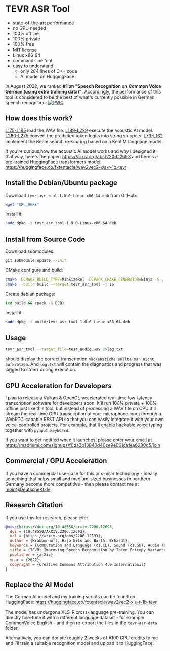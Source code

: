 # TEVR ASR Tool

* state-of-the-art performance
* no GPU needed
* 100% offline
* 100% private
* 100% free
* MIT license
* Linux x86_64
* command-line tool
* easy to understand
  * only 284 lines of C++ code
  * AI model on HuggingFace

In August 2022, we ranked 
**#1 on "Speech Recognition on Common Voice German (using extra training data)"**.
Accordingly, the performance of this tool is considered to be
the best of what's currently possible
in German speech recognition:
[![PWC](https://img.shields.io/endpoint.svg?url=https://paperswithcode.com/badge/tevr-improving-speech-recognition-by-token/speech-recognition-on-common-voice-german)](https://paperswithcode.com/sota/speech-recognition-on-common-voice-german?p=tevr-improving-speech-recognition-by-token)

## How does this work?

[L175-L185](https://github.com/DeutscheKI/tevr-asr-tool/blob/v1.0.0/tevr_asr_tool.cc#L175-L185) 
load the WAV file.
[L189-L229](https://github.com/DeutscheKI/tevr-asr-tool/blob/v1.0.0/tevr_asr_tool.cc#L189-L229)
execute the acoustic AI model.
[L260-L275](https://github.com/DeutscheKI/tevr-asr-tool/blob/v1.0.0/tevr_asr_tool.cc#L260-L275)
convert the predicted token logits into string snippets.
[L73-L162](https://github.com/DeutscheKI/tevr-asr-tool/blob/v1.0.0/tevr_asr_tool.cc#L73-L162)
implement the Beam search re-scoring based on a KenLM language model. 

If you're curious how the acoustic AI model works 
and why I designed it that way, here's the paper:
https://arxiv.org/abs/2206.12693
and here's a pre-trained HuggingFace transformers model:
https://huggingface.co/fxtentacle/wav2vec2-xls-r-1b-tevr


## Install the Debian/Ubuntu package
Download `tevr_asr_tool-1.0.0-Linux-x86_64.deb` from GitHub:
```bash
wget "URL_HERE"
```
Install it:
```bash
sudo dpkg -i tevr_asr_tool-1.0.0-Linux-x86_64.deb
```

## Install from Source Code
Download submodules:
```bash
git submodule update --init
```
CMake configure and build:
```bash
cmake -DCMAKE_BUILD_TYPE=MinSizeRel -DCPACK_CMAKE_GENERATOR=Ninja -S . -B build
cmake --build build --target tevr_asr_tool -j 16
```
Create debian package:
```bash
(cd build && cpack -G DEB)
```
Install it:
```bash
sudo dpkg -i build/tevr_asr_tool-1.0.0-Linux-x86_64.deb
```

## Usage

```bash
tevr_asr_tool --target_file=test_audio.wav 2>log.txt
```
should display the correct transcription
` mückenstiche sollte man nicht aufkratzen `.
And `log.txt` will contain the diagnostics and progress 
that was logged to stderr during execution.

## GPU Acceleration for Developers

I plan to release a Vulkan & OpenGL-accelerated 
real-time low-latency transcription 
software for developers soon.
It'll run 100% private + 100% offline 
just like this tool,
but instead of processing a WAV file on CPU
it'll stream the real-time GPU transcription 
of your microphone input
through a WebRTC-capable REST API
so that you can easily integrate it 
with your own voice-controlled projects.
For example, that'll enable 
hackable voice typing 
together with `pynput.keyboard`.

If you want to get notified when it launches,
please enter your email at
https://madmimi.com/signups/f0da3b13840d40ce9e061cafea6280d5/join

## Commercial / GPU Acceleration

If you have a commercial use-case for this or similar 
technology - ideally something that helps 
small and medium-sized businesses in northern Germany
become more competitive - 
then please contact me at moin@DeutscheKI.de


## Research Citation

If you use this for research, please cite:
```bibtex
@misc{https://doi.org/10.48550/arxiv.2206.12693,
  doi = {10.48550/ARXIV.2206.12693},
  url = {https://arxiv.org/abs/2206.12693},
  author = {Krabbenhöft, Hajo Nils and Barth, Erhardt},  
  keywords = {Computation and Language (cs.CL), Sound (cs.SD), Audio and Speech Processing (eess.AS), FOS: Computer and information sciences, FOS: Computer and information sciences, FOS: Electrical engineering, electronic engineering, information engineering, FOS: Electrical engineering, electronic engineering, information engineering, F.2.1; I.2.6; I.2.7},  
  title = {TEVR: Improving Speech Recognition by Token Entropy Variance Reduction},  
  publisher = {arXiv},  
  year = {2022}, 
  copyright = {Creative Commons Attribution 4.0 International}
}
```

## Replace the AI Model

The German AI model and my training scripts can be found on HuggingFace:
https://huggingface.co/fxtentacle/wav2vec2-xls-r-1b-tevr

The model has undergone XLS-R cross-language pre-training.
You can directly fine-tune it with a different 
language dataset - for example CommonVoice English - 
and then re-export the files in the
`tevr-asr-data` folder.

Alternatively, you can donate roughly 2 weeks of 
A100 GPU credits to me 
and I'll train a suitable recognition model
and upload it to HuggingFace.
